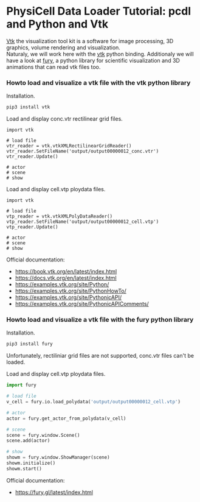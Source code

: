 # PhysiCell Data Loader Tutorial: pcdl and Python and Vtk

[Vtk](https://vtk.org/) the visualization tool kit is a software for image processing, 3D graphics, volume rendering and visualization. \
Naturaly, we will work here with the [vtk](https://pypi.org/project/vtk/) python binding.
Additionaly we will have a look at [fury](https://fury.gl/latest/index.html),
a python library for scientific visualization and 3D animations that can read vtk files too.



### Howto load and visualize a vtk file with the vtk python library

Installation.

```bash
pip3 install vtk
```

Load and display conc.vtr rectilinear grid files.

<!-- Randy or Furkan, could you help me to write a minimal example? -->
```python3
import vtk

# load file
vtr_reader = vtk.vtkXMLRectilinearGridReader()
vtr_reader.SetFileName('output/output00000012_conc.vtr')
vtr_reader.Update()

# actor
# scene
# show
```

Load and display cell.vtp ploydata files.

<!-- Randy or Furkan, could you help me to write a minimal example? -->
```python3
import vtk

# load file
vtp_reader = vtk.vtkXMLPolyDataReader()
vtp_reader.SetFileName('output/output00000012_cell.vtp')
vtp_reader.Update()

# actor
# scene
# show
```

Official documentation:
+ https://book.vtk.org/en/latest/index.html
+ https://docs.vtk.org/en/latest/index.html
+ https://examples.vtk.org/site/Python/
+ https://examples.vtk.org/site/PythonHowTo/
+ https://examples.vtk.org/site/PythonicAPI/
+ https://examples.vtk.org/site/PythonicAPIComments/


### Howto load and visualize a vtk file with the fury python library

Installation.

```bash
pip3 install fury
```

<!-- i have ask Elef if this is true -->
Unfortunately, rectiliniar grid files are not supported, conc.vtr files can't be loaded.

Load and display cell.vtp ploydata files.

```python
import fury

# load file
v_cell = fury.io.load_polydata('output/output00000012_cell.vtp')

# actor
actor = fury.get_actor_from_polydata(v_cell)

# scene
scene = fury.window.Scene()
scene.add(actor)

# show
showm = fury.window.ShowManager(scene)
showm.initialize()
showm.start()
```

Official documentation:
+ https://fury.gl/latest/index.html

